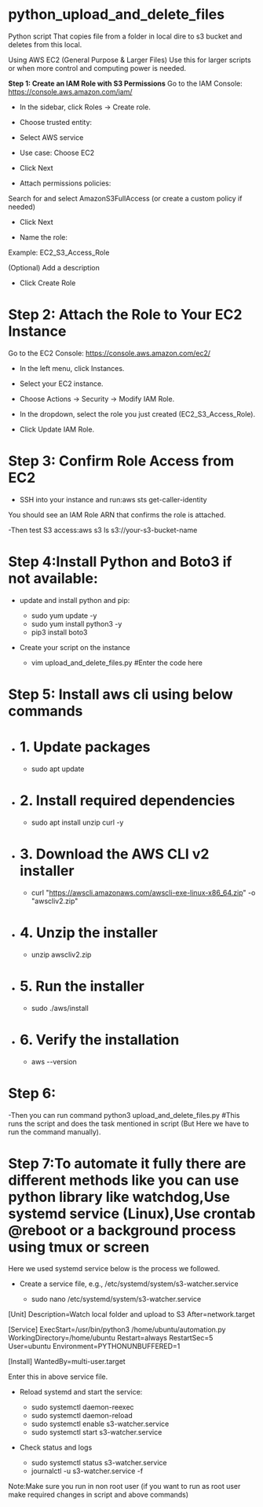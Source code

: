 # python_upload_and_delete_files
Python script That copies file from a folder in local dire to s3 bucket and deletes from this local.

Using AWS EC2 (General Purpose & Larger Files)
Use this for larger scripts or when more control and computing power is needed.

**Step 1: Create an IAM Role with S3 Permissions**
Go to the IAM Console: https://console.aws.amazon.com/iam/

- In the sidebar, click Roles → Create role.

- Choose trusted entity:

- Select AWS service

- Use case: Choose EC2

- Click Next

- Attach permissions policies:

Search for and select AmazonS3FullAccess (or create a custom policy if needed)

- Click Next

- Name the role:

Example: EC2_S3_Access_Role

(Optional) Add a description

- Click Create Role

# Step 2: Attach the Role to Your EC2 Instance
Go to the EC2 Console: https://console.aws.amazon.com/ec2/

- In the left menu, click Instances.

- Select your EC2 instance.

- Choose Actions → Security → Modify IAM Role.

- In the dropdown, select the role you just created (EC2_S3_Access_Role).

- Click Update IAM Role.

# Step 3: Confirm Role Access from EC2
- SSH into your instance and run:aws sts get-caller-identity

You should see an IAM Role ARN that confirms the role is attached.

-Then test S3 access:aws s3 ls s3://your-s3-bucket-name

# Step 4:Install Python and Boto3 if not available:
  - update and install python and pip:
    - sudo yum update -y
    - sudo yum install python3 -y
    - pip3 install boto3

- Create your script on the instance 
  - vim upload_and_delete_files.py    #Enter the code here

# Step 5: Install aws cli using below commands
- # 1. Update packages
   - sudo apt update

- # 2. Install required dependencies
    - sudo apt install unzip curl -y

- # 3. Download the AWS CLI v2 installer
    - curl "https://awscli.amazonaws.com/awscli-exe-linux-x86_64.zip" -o "awscliv2.zip"

- # 4. Unzip the installer
   - unzip awscliv2.zip

- # 5. Run the installer
   - sudo ./aws/install

- # 6. Verify the installation
   - aws --version
# Step 6:
-Then you can run command 
python3 upload_and_delete_files.py #This runs the script and does the task mentioned in script (But Here we have to run the command manually).

# Step 7:To automate it fully there are different methods like you can use python library like watchdog,Use systemd service (Linux),Use crontab @reboot or a background process using tmux or screen

Here we used systemd service below is the process we followed.

- Create a service file, e.g., /etc/systemd/system/s3-watcher.service

  - sudo nano /etc/systemd/system/s3-watcher.service

[Unit]
Description=Watch local folder and upload to S3
After=network.target

[Service]
ExecStart=/usr/bin/python3 /home/ubuntu/automation.py
WorkingDirectory=/home/ubuntu
Restart=always
RestartSec=5
User=ubuntu
Environment=PYTHONUNBUFFERED=1

[Install]
WantedBy=multi-user.target

Enter this in above service file.

- Reload systemd and start the service:

  - sudo systemctl daemon-reexec
  - sudo systemctl daemon-reload
  - sudo systemctl enable s3-watcher.service
  - sudo systemctl start s3-watcher.service

- Check status and logs

  - sudo systemctl status s3-watcher.service
  - journalctl -u s3-watcher.service -f

Note:Make sure you run in non root user (if you want to run as root user make required changes in script and above commands)




